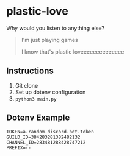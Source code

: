 # plastic-love

Why would you listen to anything else?

> I'm just playing games
>
> I know that's plastic loveeeeeeeeeeeeee

## Instructions

1. Git clone
2. Set up dotenv configuration
3. `python3 main.py`

## Dotenv Example

```
TOKEN=a.random.discord.bot.token
GUILD_ID=384283281382482132
CHANNEL_ID=283481288428747212
PREFIX=--
```
